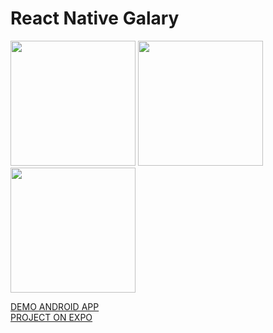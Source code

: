 # React Native Galary

<img src="./assets/video_2019-07-05_22-30-50.gif" width="200"/>
<img src="./assets/video_2019-07-05_22-30-50.gif" width="200"/>
<img src="./assets/video_2019-07-05_22-30-50.gif" width="200"/>

[DEMO ANDROID APP](https://drive.google.com/open?id=1ywUNoLFWC8YHlOPL5R6OlB0rjq2BIGNa)  
[PROJECT ON EXPO](https://expo.io/@lowlifeboy/gallery)
